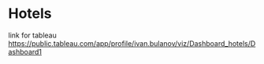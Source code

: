# Hotels
link for tableau
https://public.tableau.com/app/profile/ivan.bulanov/viz/Dashboard_hotels/Dashboard1
